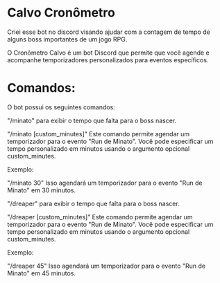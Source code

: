 # Calvo Cronômetro

Criei esse bot no discord visando ajudar com a contagem de tempo de alguns boss importantes de um jogo RPG. 

O Cronômetro Calvo é um bot Discord que permite que você agende e acompanhe temporizadores personalizados para eventos específicos.

# Comandos:

O bot possui os seguintes comandos:

"/minato" para exibir o tempo que falta para o boss nascer.

"/minato [custom_minutes]"
Este comando permite agendar um temporizador para o evento "Run de Minato". Você pode especificar um tempo personalizado em minutos usando o argumento opcional custom_minutes.

Exemplo:

"/minato 30"
Isso agendará um temporizador para o evento "Run de Minato" em 30 minutos.

"/dreaper" para exibir o tempo que falta para o boss nascer.

"/dreaper [custom_minutes]"
Este comando permite agendar um temporizador para o evento "Run de Minato". Você pode especificar um tempo personalizado em minutos usando o argumento opcional custom_minutes.

Exemplo:

"/dreaper 45"
Isso agendará um temporizador para o evento "Run de Minato" em 45 minutos.